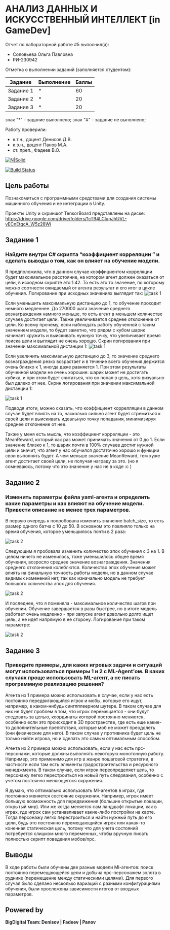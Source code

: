 # АНАЛИЗ ДАННЫХ И ИСКУССТВЕННЫЙ ИНТЕЛЛЕКТ [in GameDev]
Отчет по лабораторной работе #5 выполнил(а):
- Соловьева Ольга Павловна
- РИ-230942

Отметка о выполнении заданий (заполняется студентом):

| Задание | Выполнение | Баллы |
| ------ | ------ | ------ |
| Задание 1 | * | 60 |
| Задание 2 | * | 20 |
| Задание 3 | * | 20 |

знак "*" - задание выполнено; знак "#" - задание не выполнено;

Работу проверили:
- к.т.н., доцент Денисов Д.В.
- к.э.н., доцент Панов М.А.
- ст. преп., Фадеев В.О.

[![N|Solid](https://cldup.com/dTxpPi9lDf.thumb.png)](https://nodesource.com/products/nsolid)

[![Build Status](https://travis-ci.org/joemccann/dillinger.svg?branch=master)](https://travis-ci.org/joemccann/dillinger)

## Цель работы
Познакомиться с программными средствами для создания системы машинного обучения и ее интеграции в Unity.

Проекты Unity и скриншот TensorBoard представлены на диске: https://drive.google.com/drive/folders/1cT94LClupJhUVL-vECnEtqcA_W5z28Wi

## Задание 1
### Найдите внутри C# скрипта “коэффициент корреляции ” и сделать выводы о том, как он влияет на обучение модели.

Я предположила, что в данном случае коэффициентом корреляции будет максимальное расстояние, на котором агент должен оказаться от цели, в исходном скрипте это 1.42. То есть это то значение, по которому можно соотнести ожидаемый от агента результат и его итог в цикле обучения. Логирование при исходных значениях выглядит так:
![task 1](https://github.com/kurlyushonok/DA-in-GameDev-lab5/blob/main/images/distance1.jpg)

Если уменьшить максимальную дистанцию до 1, то обучение проходит немного медленнее. До 270000 шага значение среднего вознаграждения намного меньше, то есть агент в меньшем количестве случаев достигает цели. Также увеличивается среднее отклонение от цели. Ко всему прочему, если наблюдать работу обученной с таким значением модели, то будет заметно, что рядом с кубом шарик начинает кружить и выискивать нужную точку, что увеличивает время поиска цели и выглядит не очень хорошо. Скрин логирования при значении максимальной дистанции 1:
![task 1](https://github.com/kurlyushonok/DA-in-GameDev-lab5/blob/main/images/originalValues.jpg)

Если увеличить максимальную дистанцию до 3, то значение среднего вознаграждения резко возрастает и в течение всего обучения держится очень близко к 1, иногда даже равняется 1. При этом результаты обученной модели не очень хорошие: шарик может не достигать кубика, и при этом будет считаться, что он попал в цель, хотя визуально был далеко от нее. Скрин логирования при значении максимальной дистанции 1:

![task 1](https://github.com/kurlyushonok/DA-in-GameDev-lab5/blob/main/images/distance3.jpg)

Подводя итоги, можно сказать, что коэффициент коррелляции в данном случае будет влиять на то, насколько сильно агент будет стремиться к своей цели и выискивать идеальную точку попадания, минимизируя среднее отклонение от нее.

Также у меня есть мысль, что коэффициент корреляции - это MeanReward, который как раз может принимать значения от 0 до 1. Если значение близко к 1, то шарик почти в 100% случаев достиг нужной цели и значит, что агент у нас обучился достаточно хорошо и функции свои выполнять будет. А чем меньше значение MeanReward, тем хуже агент достигает своей цели, не получая награду за это. (но я сомневаюсь, потому что это значение у нас не в коде :с )

## Задание 2
### Изменить параметры файла yaml-агента и определить какие параметры и как влияют на обучение модели. Привести описание не менее трех параметров.

В первую очередь я попробовала изменить значение batch_size, то есть размер одного батча с 10 до 50. В основном это повлияло только на время обучения, которое уменьшилось почти в 2 раза:

![task 2](https://github.com/kurlyushonok/DA-in-GameDev-lab5/blob/main/images/batch50.jpg)

Следующим я пробовала изменить количество эпох обучения с 3 на 1. В целом ничего не изменилось, тоже уменьшилось общее время обучения, возросло среднее значение вознаграждения. Значения среднего отклонения колеблются. Количество эпох обучения может влиять на финальную точность работы модели, но в данном случае видимых изменений нет, так как изначально модель не требует большого количества эпох для обучения.

![task 2](https://github.com/kurlyushonok/DA-in-GameDev-lab5/blob/main/images/epochs1.jpg)

И последнее, что я поменяла - максимальное количество шагов при обучении. Обучение завершается в разы быстрее, но в итоге модель работает очень медленно - при запуске агент довольно долго ищет цель, а не идет напрямую в ее сторону. Логирование при таком параметре:

![task 2](https://github.com/kurlyushonok/DA-in-GameDev-lab5/blob/main/images/steps20000.jpg)

## Задание 3
### Приведите примеры, для каких игровых задачи и ситуаций могут использоваться примеры 1 и 2 с ML-Agent’ом. В каких случаях проще использовать ML-агент, а не писать программную реализацию решения? 

Агента из 1 примера можно использовать в случае, если у нас есть постоянно передвигающийся игрок и мобы, которые его ищут, например, в каком-нибудь синглплеерном шутере. В таком случае для них не будет проблем в том, что игрок перемещается - они будут следовать за целью, координаты которой постоянно меняются, особенно если это происходит в 3D пространстве, где есть еще какие-то дополнительные препятствия, которые моб не может преодолеть (они физические для него). В таком случае у противника будет цель не только найти игрока, но и сделать это самым оптимальным способом.

Агента из 2 примера можно использовать, если у нас есть npc-персонажи, которые должны выполнять некоторую монотонную работу. Например, это применимо для игр в жанре пошаговой стратегии, в частности если там есть элементы градостроительства и ресурсного менеджмента. В таком случае, если игрок переопределяет цель, то персонажу легко перестроиться на новый путь следования, особенно с учетом постоянно меняющегося окружения.

Я думаю, что оптимально использовать Ml-агентов в играх, где постоянно меняется состояние окружения. Например, игрок имеет большую возможность для передвижения (большие открытые локации, открытый мир). Или же когда меняется сам ландшафт локации, как в играх, где игрок сам устанавливает какие-либо постройки на карте. Тогда персонажу легко перестроиться и найти нужный путь до его цели, будь это постоянно перемещающийся игрок или какая-то конечная статическая цель, потому что для учета состояний потребуется слишком много переменных, чтобы вручную писать полностью скрипт поведения мобов/npc.

## Выводы

В ходе работы были обучены две разные модели Ml-агентов: поиск постоянно перемещающейся цели и добыча npc-персонажем золота в руднике (перемещение между статическими целями). Для первого случая было сделано несколько вариаций с разными конфигурациями обучения, были прослежены зависимости итогов от входных параметров.


## Powered by

**BigDigital Team: Denisov | Fadeev | Panov**
